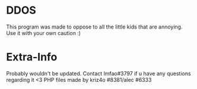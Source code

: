 # DDOS 
This program was made to oppose to all the little kids that are annoying. Use it with your own caution :)

# Extra-Info
Probably wouldn't be updated.
Contact lmfao#3797 if u have any questions regarding it <3
PHP files made by kriz4o #8381/alec #6333


